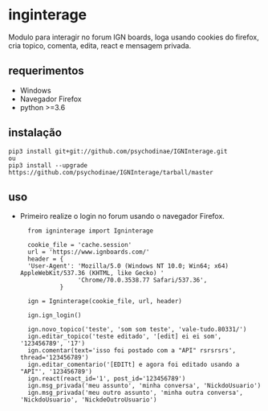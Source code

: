 
# inginterage
Modulo para interagir no forum IGN boards, loga usando cookies do firefox, cria topico, comenta, edita, react e mensagem privada.

## requerimentos
- Windows
- Navegador Firefox
- python >=3.6

## instalação
    pip3 install git+git://github.com/psychodinae/IGNInterage.git
    ou
    pip3 install --upgrade https://github.com/psychodinae/IGNInterage/tarball/master

## uso
- Primeiro realize o login no forum usando o navegador Firefox.

 
        from igninterage import Igninterage

        cookie_file = 'cache.session'
        url = 'https://www.ignboards.com/'
        header = {
        'User-Agent': 'Mozilla/5.0 (Windows NT 10.0; Win64; x64) AppleWebKit/537.36 (KHTML, like Gecko) '
                      'Chrome/70.0.3538.77 Safari/537.36',
                 }
                 
        ign = Igninterage(cookie_file, url, header)
        
        ign.ign_login()
        
        ign.novo_topico('teste', 'som som teste', 'vale-tudo.80331/')    
        ign.editar_topico('teste editado', '[edit] ei ei som', '123456789', '17')
        ign.comentar(text='isso foi postado com a "API" rsrsrsrs', thread='123456789')
        ign.editar_comentario('[EDITt] e agora foi editado usando a "API"', '123456789')
        ign.react(react_id='1', post_id='123456789')
        ign.msg_privada('meu assunto', 'minha conversa', 'NickdoUsuario')
        ign.msg_privada('meu outro assunto', 'minha outra conversa', 'NickdoUsuario', 'NickdeOutroUsuario')
